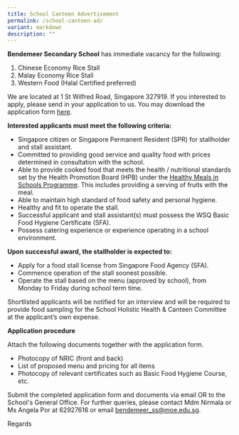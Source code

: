 ```yaml
---
title: School Canteen Advertisement
permalink: /school-canteen-ad/
variant: markdown
description: ""
---
```

**Bendemeer Secondary School** has immediate vacancy for the following:
1. Chinese Economy Rice Stall
2. Malay Economy Rice Stall
3. Western Food (Halal Certified preferred)

We are located at 1 St Wilfred Road, Singapore 327919. 
If you interested to apply, please send in your application to us.  You may download the application form [here](https://go.gov.sg/bdms-canteenform).

**Interested applicants must meet the following criteria:**

* Singapore citizen or Singapore Permanent Resident (SPR) for stallholder and stall assistant.
* Committed to providing good service and quality food with prices determined in consultation with the school.
* Able to provide cooked food that meets the health / nutritional standards set by the Health Promotion Board (HPB) under the <a href="https://www.hpb.gov.sg/schools/school-programmes/healthy-meals-in-schools-programme" target="_blank">Healthy Meals in Schools Programme</a>. This includes providing a serving of fruits with the meal.
* Able to maintain high standard of food safety and personal hygiene.
* Healthy and fit to operate the stall.
* Successful applicant and stall assistant(s) must possess the WSQ Basic Food Hygiene Certificate (SFA).
* Possess catering experience or experience operating in a school environment.


**Upon successful award, the stallholder is expected to:**

* Apply for a food stall license from Singapore Food Agency (SFA).
* Commence operation of the stall soonest possible.
* Operate the stall based on the menu (approved by school), from Monday to Friday during school term time.

Shortlisted applicants will be notified for an interview and will be required to provide food sampling for the School Holistic Health &amp; Canteen Committee at the applicant’s own expense.


**Application procedure**

Attach the following documents together with the application form. 

* Photocopy of NRIC (front and back)
* List of proposed menu and pricing for all items
* Photocopy of relevant certificates such as Basic Food Hygiene Course, etc.

Submit the completed application form and documents via email OR to the School's General Office.
For further queries, please contact Mdm Nirmala or Ms Angela Por at 62927616 or email <a href="mailto:bendemeer_ss@moe.edu.sg">bendemeer_ss@moe.edu.sg</a>.


Regards